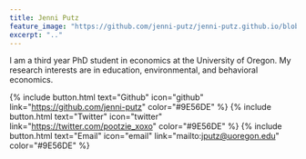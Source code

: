 ```yaml
---
title: Jenni Putz
feature_image: "https://github.com/jenni-putz/jenni-putz.github.io/blob/master/header.png"
excerpt: ".."
---
```


I am a third year PhD student in economics at the University of Oregon. My research interests are in education, environmental, and behavioral economics.

{% include button.html text="Github" icon="github" link="https://github.com/jenni-putz" color="#9E56DE" %} {% include button.html text="Twitter" icon="twitter" link="https://twitter.com/pootzie_xoxo" color="#9E56DE" %} {% include button.html text="Email" icon="email" link="mailto:jputz@uoregon.edu" color="#9E56DE" %} 


